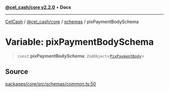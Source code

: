 [**@cel_cash/core v2.2.0**](../../README.md) • **Docs**

***

[CelCash](../../../../packages.md) / [@cel\_cash/core](../../README.md) / [schemas](../README.md) / pixPaymentBodySchema

# Variable: pixPaymentBodySchema

> `const` **pixPaymentBodySchema**: `ZodObject`\<[`PixPaymentBody`](../../index/type-aliases/PixPaymentBody.md)\>

## Source

[packages/core/src/schemas/common.ts:50](https://github.com/Pyxlab/celcash/blob/9e2eeefc75067a4b86d18d5bb144eb4446f097c2/packages/core/src/schemas/common.ts#L50)
